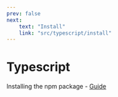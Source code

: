 ```yaml
---
prev: false
next:
    text: "Install"
    link: "src/typescript/install"
---
```


# Typescript

Installing the npm package - [Guide](/src/typescript/install.md)
